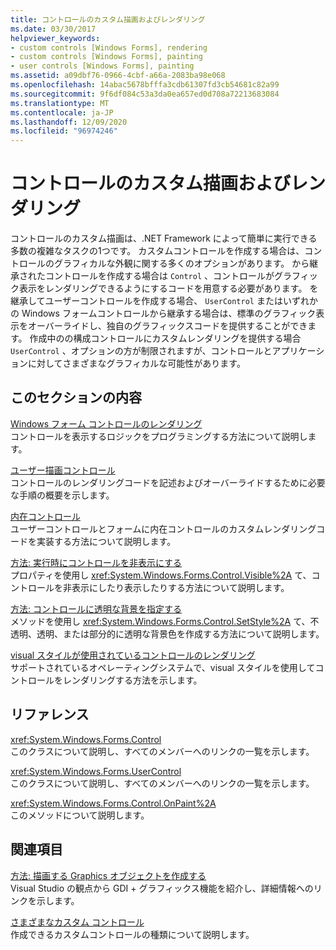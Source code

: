 ```yaml
---
title: コントロールのカスタム描画およびレンダリング
ms.date: 03/30/2017
helpviewer_keywords:
- custom controls [Windows Forms], rendering
- custom controls [Windows Forms], painting
- user controls [Windows Forms], painting
ms.assetid: a09dbf76-0966-4cbf-a66a-2083ba98e068
ms.openlocfilehash: 14abac5678bfffa3cdb61307fd3cb54681c82a99
ms.sourcegitcommit: 9f6df084c53a3da0ea657ed0d708a72213683084
ms.translationtype: MT
ms.contentlocale: ja-JP
ms.lasthandoff: 12/09/2020
ms.locfileid: "96974246"
---
```

# <a name="custom-control-painting-and-rendering"></a>コントロールのカスタム描画およびレンダリング
コントロールのカスタム描画は、.NET Framework によって簡単に実行できる多数の複雑なタスクの1つです。 カスタムコントロールを作成する場合は、コントロールのグラフィカルな外観に関する多くのオプションがあります。 から継承されたコントロールを作成する場合は `Control` 、コントロールがグラフィック表示をレンダリングできるようにするコードを用意する必要があります。 を継承してユーザーコントロールを作成する場合、 `UserControl` またはいずれかの Windows フォームコントロールから継承する場合は、標準のグラフィック表示をオーバーライドし、独自のグラフィックスコードを提供することができます。 作成中のの構成コントロールにカスタムレンダリングを提供する場合 `UserControl` 、オプションの方が制限されますが、コントロールとアプリケーションに対してさまざまなグラフィカルな可能性があります。  
  
## <a name="in-this-section"></a>このセクションの内容  
 [Windows フォーム コントロールのレンダリング](rendering-a-windows-forms-control.md)  
 コントロールを表示するロジックをプログラミングする方法について説明します。  
  
 [ユーザー描画コントロール](user-drawn-controls.md)  
 コントロールのレンダリングコードを記述およびオーバーライドするために必要な手順の概要を示します。  
  
 [内在コントロール](constituent-controls.md)  
 ユーザーコントロールとフォームに内在コントロールのカスタムレンダリングコードを実装する方法について説明します。  
  
 [方法: 実行時にコントロールを非表示にする](how-to-make-your-control-invisible-at-run-time.md)  
 プロパティを使用し <xref:System.Windows.Forms.Control.Visible%2A> て、コントロールを非表示にしたり表示したりする方法について説明します。  
  
 [方法: コントロールに透明な背景を指定する](how-to-give-your-control-a-transparent-background.md)  
 メソッドを使用し <xref:System.Windows.Forms.Control.SetStyle%2A> て、不透明、透明、または部分的に透明な背景色を作成する方法について説明します。  
  
 [visual スタイルが使用されているコントロールのレンダリング](rendering-controls-with-visual-styles.md)  
 サポートされているオペレーティングシステムで、visual スタイルを使用してコントロールをレンダリングする方法を示します。  
  
## <a name="reference"></a>リファレンス  
 <xref:System.Windows.Forms.Control>  
 このクラスについて説明し、すべてのメンバーへのリンクの一覧を示します。  
  
 <xref:System.Windows.Forms.UserControl>  
 このクラスについて説明し、すべてのメンバーへのリンクの一覧を示します。  
  
 <xref:System.Windows.Forms.Control.OnPaint%2A>  
 このメソッドについて説明します。  
  
## <a name="related-sections"></a>関連項目  
 [方法: 描画する Graphics オブジェクトを作成する](../advanced/how-to-create-graphics-objects-for-drawing.md)  
 Visual Studio の観点から GDI + グラフィックス機能を紹介し、詳細情報へのリンクを示します。  
  
 [さまざまなカスタム コントロール](varieties-of-custom-controls.md)  
 作成できるカスタムコントロールの種類について説明します。
